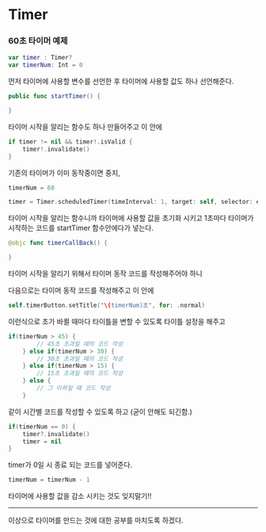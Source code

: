 # Timer

### 60초 타이머 예제
```swift
var timer : Timer?
var timerNum: Int = 0
```
먼저 타이머에 사용할 변수를 선언한 후 타이머에 사용할 값도 하나 선언해준다.

```swift
public func startTimer() {

}
```
타이머 시작을 알리는 함수도 하나 만들어주고 이 안에

```swift
if timer != nil && timer!.isValid {
    timer!.invalidate()
}
```
기존의 타이머가 이미 동작중이면 중지,

```swift
timerNum = 60

timer = Timer.scheduledTimer(timeInterval: 1, target: self, selector: #selector(timerCallback), userInfo: nil, repeats: true)
```
타이머 시작을 알리는 함수니까 타이머에 사용할 값을 초기화 시키고 1초마다 타이머가 시작하는 코드를 startTimer 함수안에다가 넣는다.

```swift
@objc func timerCallBack() {

}
```
타이머 시작을 알리기 위해서 타이머 동작 코드를 작성해주어야 하니

다음으로는 타이머 동작 코드를 작성해주고 이 안에 
```swift
self.timerButton.setTitle("\(timerNum)초", for: .normal)
```

이런식으로 초가 바뀔 때마다 타이틀을 변할 수 있도록 타이틀 설정을 해주고

```swift
if(timerNum > 45) {
        // 45초 초과일 때의 코드 작성
    } else if(timerNum > 30) {
        // 30초 초과일 때의 코드 작성
    } else if(timerNum > 15) {
        // 15초 초과일 때의 코드 작성
    } else {
        // 그 이하일 때 코드 작성
    }
```
같이 시간별 코드를 작성할 수 있도록 하고 (굳이 안해도 되긴함.)

```swift
if(timerNum == 0) {
    timer?.invalidate()
    timer = nil        
}
```
timer가 0일 시 종료 되는 코드를 넣어준다.

```swift
timerNum = timerNum - 1
```

타이머에 사용할 값을 감소 시키는 것도 잊지말기!!

___
이상으로 타이머를 만드는 것에 대한 공부를 마치도록 하겠다.